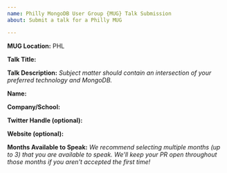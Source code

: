 ```yaml
---
name: Philly MongoDB User Group {MUG} Talk Submission
about: Submit a talk for a Philly MUG

---
```


**MUG Location:** PHL

**Talk Title:**

**Talk Description:** 
_Subject matter should contain an intersection of your preferred technology and MongoDB._

**Name:**

**Company/School:**

**Twitter Handle (optional):**

**Website (optional):**

**Months Available to Speak:** 
_We recommend selecting multiple months (up to 3) that you are available to speak. We'll keep your PR open throughout those months if you aren't accepted the first time!_
